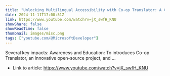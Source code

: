 ```yaml
---
title: "Unlocking Multilingual Accessibility with Co-op Translator: A Case Study on Phi-3 Cookbook"
date: 2024-11-11T17:00:51Z
link: https://www.youtube.com/watch?v=jX_swfH_KNU
showShare: false
showReadTime: false
thumbnail: images/misc.png
tags: ["youtube.com/@MicrosoftDeveloper"]
---
```

Several key impacts: Awareness and Education: To introduces Co-op Translator, an innovative open-source project, and ...

- Link to article: https://www.youtube.com/watch?v=jX_swfH_KNU
